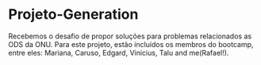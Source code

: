 # Projeto-Generation
Recebemos o desafio de propor soluções para problemas relacionados as ODS da ONU. Para este projeto, estão incluídos os membros do bootcamp, entre eles: Mariana, Caruso, Edgard, Vinicius, Talu and me(Rafael!).
